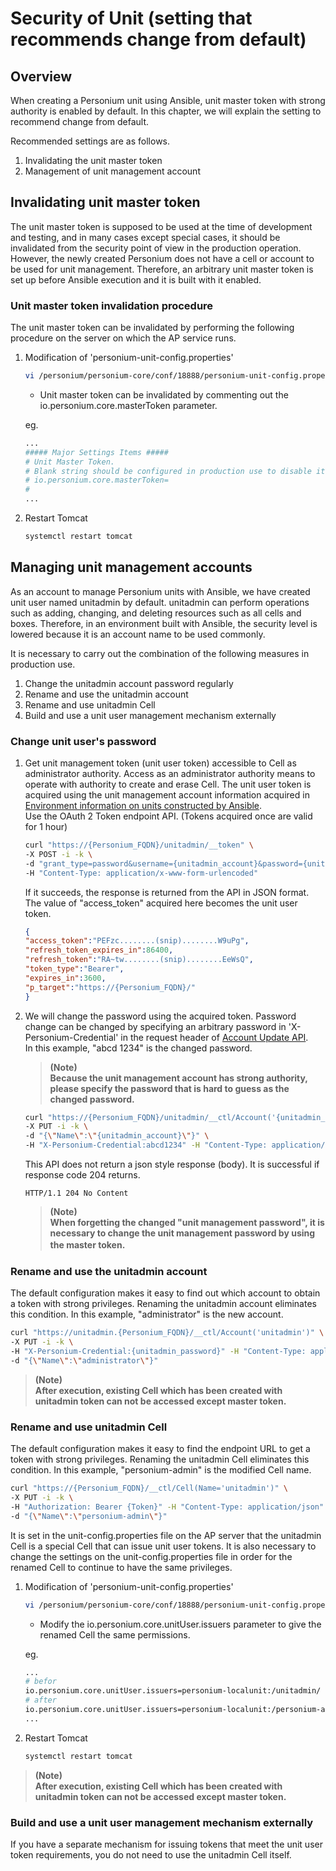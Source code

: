 # Security of Unit (setting that recommends change from default)

## Overview

When creating a Personium unit using Ansible, unit master token with strong authority is enabled by default. In this chapter, we will explain the setting to recommend change from default.

Recommended settings are as follows.

1. Invalidating the unit master token
1. Management of unit management account

## Invalidating unit master token

The unit master token is supposed to be used at the time of development and testing, and in many cases except special cases, it should be invalidated from the security point of view in the production operation.
However, the newly created Personium does not have a cell or account to be used for unit management. Therefore, an arbitrary unit master token is set up before Ansible execution and it is built with it enabled.

### Unit master token invalidation procedure

The unit master token can be invalidated by performing the following procedure on the server on which the AP service runs.

1. Modification of 'personium-unit-config.properties'

    ```sh
    vi /personium/personium-core/conf/18888/personium-unit-config.properties
    ```

    * Unit master token can be invalidated by commenting out the io.personium.core.masterToken parameter.

    eg.

    ```sh
    ...
    ##### Major Settings Items #####
    # Unit Master Token.
    # Blank string should be configured in production use to disable it.
    # io.personium.core.masterToken=                                       <- Comment out this parameter
    #
    ...
    ```

1. Restart Tomcat

    ```sh
    systemctl restart tomcat
    ```

## Managing unit management accounts

As an account to manage Personium units with Ansible, we have created unit user named unitadmin by default. unitadmin can perform operations such as adding, changing, and deleting resources such as all cells and boxes. Therefore, in an environment built with Ansible, the security level is lowered because it is an account name to be used commonly.

It is necessary to carry out the combination of the following measures in production use.

1. Change the unitadmin account password regularly
1. Rename and use the unitadmin account
1. Rename and use unitadmin Cell
1. Build and use a unit user management mechanism externally

### Change unit user's password

1. Get unit management token (unit user token) accessible to Cell as administrator authority.
    Access as an administrator authority means to operate with authority to create and erase Cell.
    The unit user token is acquired using the unit management account information acquired in [Environment information on units constructed by Ansible](./Confirm_environment_settings.md). <br>
    Use the OAuth 2 Token endpoint API. (Tokens acquired once are valid for 1 hour)

    ```sh
    curl "https://{Personium_FQDN}/unitadmin/__token" \
    -X POST -i -k \
    -d "grant_type=password&username={unitadmin_account}&password={unitudmin_password}&p_target=https://{Personium_FQDN}/" \
    -H "Content-Type: application/x-www-form-urlencoded"
    ```

    If it succeeds, the response is returned from the API in JSON format.
     The value of "access_token" acquired here becomes the unit user token.

    ```json
    {
	"access_token":"PEFzc........(snip)........W9uPg",
	"refresh_token_expires_in":86400,
	"refresh_token":"RA~tw........(snip)........EeWsQ",
	"token_type":"Bearer",
	"expires_in":3600,
	"p_target":"https://{Personium_FQDN}/"
    }
    ```

1. We will change the password using the acquired token. Password change can be changed by specifying an arbitrary password in 'X-Personium-Credential' in the request header of [Account Update API](../apiref/current/215_Update_Account.md).
    In this example, "abcd 1234" is the changed password.

    > **(Note)**  
    > **Because the unit management account has strong authority, please specify the password that is hard to guess as the changed password.**

    ```sh
    curl "https://{Personium_FQDN}/unitadmin/__ctl/Account('{unitadmin_account}')" \
    -X PUT -i -k \
    -d "{\"Name\":\"{unitadmin_account}\"}" \
    -H "X-Personium-Credential:abcd1234" -H "Content-Type: application/json" -H "Authorization:Bearer {Token}"
    ```

    This API does not return a json style response (body).
    It is successful if response code 204 returns.

    ```
    HTTP/1.1 204 No Content
    ```

    > **(Note)**  
    > **When forgetting the changed "unit management password", it is necessary to change the unit management password by using the master token.**　　

### Rename and use the unitadmin account

The default configuration makes it easy to find out which account to obtain a token with strong privileges.
Renaming the unitadmin account eliminates this condition.
In this example, "administrator" is the new account.

```sh
curl "https://unitadmin.{Personium_FQDN}/__ctl/Account('unitadmin')" \
-X PUT -i -k \
-H "X-Personium-Credential:{unitadmin_password}" -H "Content-Type: application/json" -H "Authorization: Bearer {Token}" \
-d "{\"Name\":\"administrator\"}"
```

> **(Note)**  
>**After execution, existing Cell which has been created with unitadmin token can not be accessed except master token.**

### Rename and use unitadmin Cell

The default configuration makes it easy to find the endpoint URL to get a token with strong privileges.
Renaming the unitadmin Cell eliminates this condition.
In this example, "personium-admin" is the modified Cell name.

```sh
curl "https://{Personium_FQDN}/__ctl/Cell(Name='unitadmin')" \
-X PUT -i -k \
-H "Authorization: Bearer {Token}" -H "Content-Type: application/json" \
-d "{\"Name\":\"personium-admin\"}"
```

It is set in the unit-config.properties file on the AP server that the unitadmin Cell is a special Cell that can issue unit user tokens.
It is also necessary to change the settings on the unit-config.properties file in order for the renamed Cell to continue to have the same privileges.

1. Modification of 'personium-unit-config.properties'

    ```sh
    vi /personium/personium-core/conf/18888/personium-unit-config.properties
    ```

    * Modify the io.personium.core.unitUser.issuers parameter to give the renamed Cell the same permissions.

    eg.

    ```sh
    ...
    # befor
    io.personium.core.unitUser.issuers=personium-localunit:/unitadmin/
    # after
    io.personium.core.unitUser.issuers=personium-localunit:/personium-admin/
    ...
    ```

1. Restart Tomcat

    ```sh
    systemctl restart tomcat
    ```

> **(Note)**  
>**After execution, existing Cell which has been created with unitadmin token can not be accessed except master token.**

### Build and use a unit user management mechanism externally

If you have a separate mechanism for issuing tokens that meet the unit user token requirements, you do not need to use the unitadmin Cell itself.

